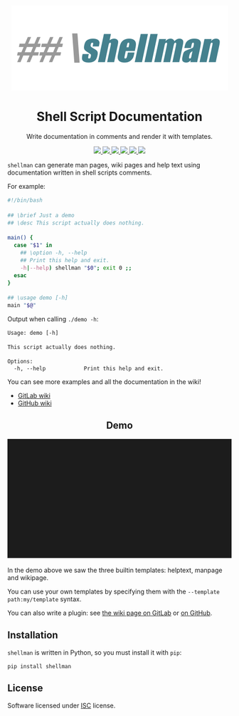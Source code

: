 <p align="center">
  <img src="logo.png">
</p>

<h1 align="center">Shell Script Documentation</h1>

<p align="center">Write documentation in comments and render it with templates.</p>

<!-- start-badges -->

<p align="center">
  <a href="https://travis-ci.org/pawamoy/shellman/">
    <img src="https://travis-ci.org/pawamoy/shellman.svg?branch=master">
  </a>
  <a href="https://www.codacy.com/app/Pawamoy/shellman/dashboard">
    <img src="https://api.codacy.com/project/badge/Grade/85e410da099c46d0bcf3700c563bbc2a">
  </a>
  <a href="https://www.codacy.com/app/pawamoy/shellman/dashboard">
    <img src="https://api.codacy.com/project/badge/Coverage/85e410da099c46d0bcf3700c563bbc2a">
  </a>
  <a href="https://pypi.python.org/pypi/shellman/">
    <img src="https://img.shields.io/pypi/v/shellman.svg?style=flat">
  </a>
  <a href="https://pypi.python.org/pypi/shellman/">
    <img src="https://img.shields.io/pypi/wheel/shellman.svg?style=flat">
  </a>
  <a href="https://gitter.im/pawamoy/shellman">
    <img src="https://badges.gitter.im/pawamoy/shellman.svg">
  </a>
</p>

<!-- end-badges -->


`shellman` can generate man pages, wiki pages and help text
using documentation written in shell scripts comments.

For example:

```bash
#!/bin/bash

## \brief Just a demo
## \desc This script actually does nothing.

main() {
  case "$1" in
    ## \option -h, --help
    ## Print this help and exit.
    -h|--help) shellman "$0"; exit 0 ;;
  esac
}

## \usage demo [-h]
main "$@"
```

Output when calling ``./demo -h``:

```
Usage: demo [-h]

This script actually does nothing.

Options:
  -h, --help            Print this help and exit.
```

You can see more examples and all the documentation in the wiki!

- [GitLab wiki](https://gitlab.com/pawamoy/shellman/wikis)
- [GitHub wiki](https://github.com/pawamoy/shellman/wiki)

<h2 align="center">Demo</h2>
<p align="center"><img src="demo.svg"></p>

In the demo above we saw the three builtin templates:
helptext, manpage and wikipage.

You can use your own templates
by specifying them with the ``--template path:my/template`` syntax.

You can also write a plugin: see [the wiki page on GitLab] or [on GitHub].

[the wiki page on GitLab]: https://gitlab.com/pawamoy/shellman/wikis/plugin
[on GitHub]: https://github.com/pawamoy/shellman/wiki/plugins


## Installation
`shellman` is written in Python, so you must install it with `pip`:

    pip install shellman


## License

Software licensed under [ISC] license.

[ISC]: https://www.isc.org/downloads/software-support-policy/isc-license/
